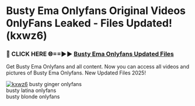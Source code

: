 # Busty Ema Onlyfans Original Videos 0nlyFans Leaked - Files Updated! (kxwz6)

<h3>🔴 CLICK HERE 🌐==►► <a href="https://tinyurl.com/2jnfzry5" rel="nofollow">Busty Ema Onlyfans Updated Files</a></h3>

Get Busty Ema Onlyfans and all content. Now you can access all videos and pictures of Busty Ema Onlyfans. New Updated Files 2025!

[![kxwz6](https://i.imgur.com/GyGTBgg.gif)](https://tinyurl.com/2jnfzry5)
busty ginger onlyfans<br>
busty latina onlyfans<br>
busty blonde onlyfans